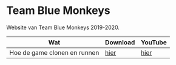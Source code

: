 # Team Blue Monkeys

Website van Team Blue Monkeys 2019-2020.

Wat                          | Download                                                     | YouTube
-----------------------------|--------------------------------------------------------------|-------------------------------------
Hoe de game clonen en runnen | [hier](http://richelbilderbeek.nl/blue_monkeys_20091003.mkv) | [hier](https://youtu.be/OMXpIbjd6Dk)